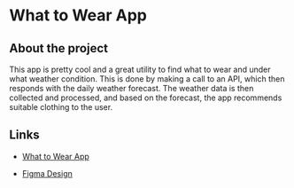 # What to Wear App

## About the project

This app is pretty cool and a great utility to find what to wear and under what weather condition. This is done by making a call to an API, which then responds with the daily weather forecast. The weather data is then collected and processed, and based on the forecast, the app recommends suitable clothing to the user.

## Links

- [What to Wear App](https://arieepal.github.io/se_project_react)

- [Figma Design](https://www.figma.com/file/DTojSwldenF9UPKQZd6RRb/Sprint-10%3A-WTWR)
